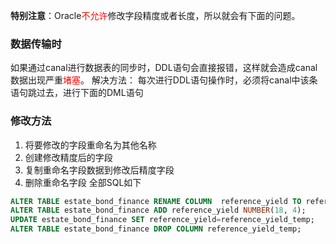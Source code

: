 **特别注意**：Oracle<font color="#ff0000">不允许</font>修改字段精度或者长度，所以就会有下面的问题。

### 数据传输时
如果通过canal进行数据表的同步时，DDL语句会直接报错，这样就会造成canal数据出现严重<font color="#ff0000">堵塞</font>。
	解决方法：
	每次进行DDL语句操作时，必须将canal中该条语句跳过去，进行下面的DML语句

### 修改方法
1. 将要修改的字段重命名为其他名称
2. 创建修改精度后的字段
3. 复制重命名字段数据到修改后精度字段
4. 删除重命名字段
全部SQL如下
```sql
ALTER TABLE estate_bond_finance RENAME COLUMN  reference_yield TO reference_yield_temp;
ALTER TABLE estate_bond_finance ADD reference_yield NUMBER(18, 4);
UPDATE estate_bond_finance SET reference_yield=reference_yield_temp;
ALTER TABLE estate_bond_finance DROP COLUMN reference_yield_temp;
```
